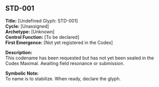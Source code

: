 ## STD-001

**Title:** [Undefined Glyph: STD-001]  
**Cycle:** [Unassigned]  
**Archetype:** [Unknown]  
**Control Function:** [To be declared]  
**First Emergence:** [Not yet registered in the Codex]

**Description:**  
This codename has been requested but has not yet been sealed in the Codex Maximal. Awaiting field resonance or submission.

**Symbolic Note:**  
To name is to stabilize. When ready, declare the glyph.
